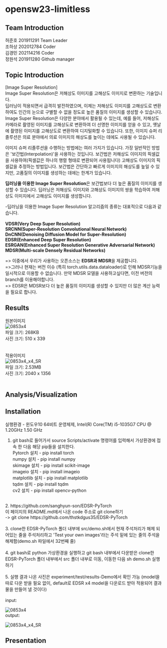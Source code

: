 # opensw23-limitless

## Team Introduction
허준호 201911291 Team Leader <br/>
조하상 202012784 Coder <br/> 
김경민 202114216 Coder <br/>
정원석 201911280 Github manager <br/>

## Topic Introduction
[Image Super Resolution]<br/>
Image Super Resolution은 저해상도 이미지를 고해상도 이미지로 변환하는 기술입니다.<br/>
딥러닝이 적용되면서 급격히 발전하였으며, 이제는 저해상도 이미지를 고해상도로 변환하여도 인간의 눈으로 구별할 수 없을 정도로 높은 품질의 이미지를 생성할 수 있습니다.<br/>
Image Super Resolution은 다양한 분야에서 활용될 수 있는데, 예를 들어, 저해상도 카메라로 촬영된 이미지를 고해상도로 변환하여 더 선명한 이미지를 얻을 수 있고, 옛날에 촬영된 이미지를 고해상도로 변환하여 디지털화할 수 있습니다. 또한, 이미지 슈퍼 리졸루션은 의료 분야에서 의료 이미지의 해상도를 높이는 데에도 사용될 수 있습니다.<br/>

이미지 슈퍼 리졸루션을 수행하는 방법에는 여러 가지가 있습니다. 가장 일반적인 방법은 '보간법(Interpolation)'을 사용하는 것입니다. 보간법은 저해상도 이미지의 픽셀값을 사용하여(픽셀값은 하나의 행렬 형태로 변환되어 사용됩니다) 고해상도 이미지의 픽셀값을 추정하는 방법입니다. 보간법은 간단하고 빠르게 이미지의 해상도를 높일 수 있지만, 고품질의 이미지를 생성하는 데에는 한계가 있습니다.<br/>

**딥러닝을 이용한 Image Super Resolution**은 보간법보다 더 높은 품질의 이미지를 생성할 수 있습니다. 딥러닝은 저해상도 이미지와 고해상도 이미지의 쌍을 학습하여 저해상도 이미지에서 고해상도 이미지를 생성합니다.<br/>
  
-딥러닝을 이용한 Image Super Resolution 알고리즘의 종류는 대표적으로 다음과 같습니다.<br/>  
**VDSR(Very Deep Super Resolution)<br/>
SRCNN(Super-Resolution Convolutional Neural Network)<br/>
DnCNN(Denoising Diffusion Model for Super-Resolution)<br/>
EDSR(Enhanced Deep Super Resolution)<br/>
ESRGAN(Enhanced Super Resolution Generative Adversarial Network)<br/>
MDSR(Multi-scale Densely Residual Networks)**<br/>

=> 이중에서 우리가 사용하는 오픈소스는 **EDSR과 MDSR**을 제공합니다.<br/>
=>그러나 현재는 버전 이슈 (특히 torch.utils.data.dataloader)로 인해 MDSR기능을 일시적으로 이용할 수 없습니다. 만약 MDSR 모델을 사용하고싶다면, 이전 버전의 branch를 이용해야합니다.<br/>
=> EDSR은 MDSR보다 더 높은 품질의 이미지를 생성할 수 있지만 더 많은 계산 능력을 필요로 합니다.<br/>
  
## Results
  
원본이미지<br/>
![0853x4](https://github.com/S3ywa1k2r/opensw23-limitless/assets/127181452/917b6b20-c1ca-4be9-aa30-3f6ff49599ba)<br/>
파일 크기: 268KB<br/>
사진 크기: 510 x 339<br/>
<br/>  
적용이미지<br/>
![0853x4_x4_SR](https://github.com/S3ywa1k2r/opensw23-limitless/assets/127181452/a3839d4d-790d-4722-a0bd-75ab7ed7d7ba)<br/>
파일 크기: 2.53MB<br/>
사진 크기: 2040 x 1356<br/>
<br/>  
## Analysis/Visualization

## Installation
실행환경 - 윈도우10 64비트 운영체제, Intel(R) Core(TM) i5-1035G7 CPU @ 1.20GHz 1.50 GHz
1. git bash로 들어가서 source Scripts/activate 명령어를 입력해서 가상환경에 접속 한 다음 해당 pip들을 설치한다.<br/>
Pytorch 설치 - pip install torch<br/>
numpy 설치 - pip install numpy<br/>
skimage 설치 - pip install scikit-image<br/>
imageio 설치 - pip install imageio<br/>
matplotlib 설치 - pip install matplotlib<br/>
tqdm 설치 - pip install tqdm<br/>
cv2 설치 - pip install opencv-python<br/>
<br/>
2. https://github.com/sanghyun-son/EDSR-PyTorch<br/>
이 페이지의 README.md에서 나온 code 주소로 git clone하기<br/>
-> git clone https://github.com/thstkdgus35/EDSR-PyTorch<br/>
<br/>
3. clone한 EDSR-PyTorch 폴더 내부에 src/demo.sh에서 현재 주석처리가 해제 되어있는 줄을 주석처리하고 'Test your own images'라는 주석 밑에 있는 줄의 주석을 해제함(demo.sh 파일에서 32번째 줄) <br/>
<br/>  
4. git bash로 python 가상환경을 실행하고 git bash 내부에서 다운받은 clone한 EDSR-PyTorch 폴더 내부에서 src 폴더 내부로 이동, 이동한 다음 sh demo.sh 실행하기<br/>
<br/> 
5. 실행 결과 나온 사진은 experiment/test/results-Demo에서 확인 가능 (model을 따로 다운 받을 필요 없이, default로 EDSR x4 model을 다운로드 받아 적용되어 결과물을 만들어 낼 것이다) <br/>
<br/>
input:<br/> 

  ![0853x4](https://github.com/S3ywa1k2r/opensw23-limitless/assets/127181452/9c39c0a7-674c-4956-9a93-72e5a1c3d484)<br/>
output:<br/>

  ![0853x4_x4_SR](https://github.com/S3ywa1k2r/opensw23-limitless/assets/127181452/10ad7297-5a4a-4716-901d-6d81906010d8)<br/>

  
## Presentation
